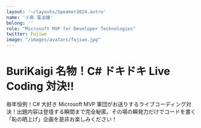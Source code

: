 ```yaml
---
layout: '~/layouts/Speaker2024.astro'
name: '小島 富治雄'
belong: ''
role: "Microsoft MVP for Developer Technologies"
twitter: Fujiwo
image: "/images/avatars/fujiwo.jpg"
---
```


# BuriKaigi 名物！C# ドキドキ Live Coding 対決!!

毎年恒例！C# 大好き Microsoft MVP 軍団がお送りするライブコーディング対決！出題内容は登壇する瞬間まで完全秘匿。その場の瞬発力だけでコードを書く「恥の晒上げ」企画を是非お楽しみください！
